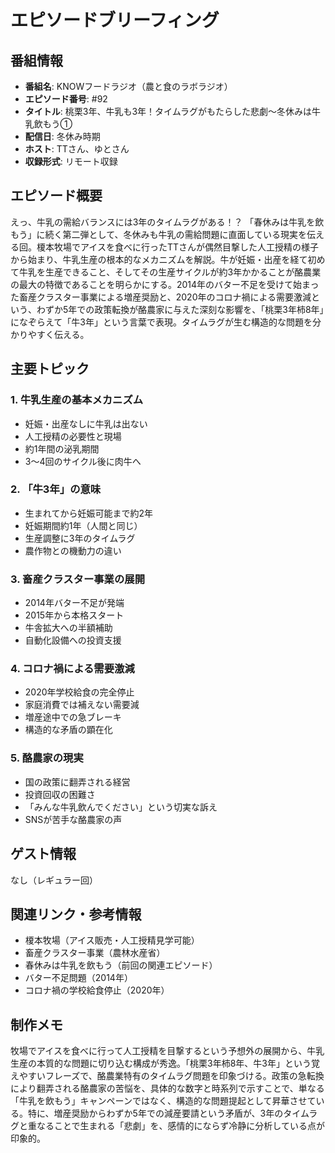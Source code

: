 # エピソードブリーフィング

## 番組情報
- **番組名**: KNOWフードラジオ（農と食のラボラジオ）
- **エピソード番号**: #92
- **タイトル**: 桃栗3年、牛乳も3年！タイムラグがもたらした悲劇〜冬休みは牛乳飲もう①
- **配信日**: 冬休み時期
- **ホスト**: TTさん、ゆとさん
- **収録形式**: リモート収録

## エピソード概要

えっ、牛乳の需給バランスには3年のタイムラグがある！？
「春休みは牛乳を飲もう」に続く第二弾として、冬休みも牛乳の需給問題に直面している現実を伝える回。榎本牧場でアイスを食べに行ったTTさんが偶然目撃した人工授精の様子から始まり、牛乳生産の根本的なメカニズムを解説。牛が妊娠・出産を経て初めて牛乳を生産できること、そしてその生産サイクルが約3年かかることが酪農業の最大の特徴であることを明らかにする。2014年のバター不足を受けて始まった畜産クラスター事業による増産奨励と、2020年のコロナ禍による需要激減という、わずか5年での政策転換が酪農家に与えた深刻な影響を、「桃栗3年柿8年」になぞらえて「牛3年」という言葉で表現。タイムラグが生む構造的な問題を分かりやすく伝える。

## 主要トピック

### 1. 牛乳生産の基本メカニズム
- 妊娠・出産なしに牛乳は出ない
- 人工授精の必要性と現場
- 約1年間の泌乳期間
- 3〜4回のサイクル後に肉牛へ

### 2. 「牛3年」の意味
- 生まれてから妊娠可能まで約2年
- 妊娠期間約1年（人間と同じ）
- 生産調整に3年のタイムラグ
- 農作物との機動力の違い

### 3. 畜産クラスター事業の展開
- 2014年バター不足が発端
- 2015年から本格スタート
- 牛舎拡大への半額補助
- 自動化設備への投資支援

### 4. コロナ禍による需要激減
- 2020年学校給食の完全停止
- 家庭消費では補えない需要減
- 増産途中での急ブレーキ
- 構造的な矛盾の顕在化

### 5. 酪農家の現実
- 国の政策に翻弄される経営
- 投資回収の困難さ
- 「みんな牛乳飲んでください」という切実な訴え
- SNSが苦手な酪農家の声

## ゲスト情報

なし（レギュラー回）

## 関連リンク・参考情報

- 榎本牧場（アイス販売・人工授精見学可能）
- 畜産クラスター事業（農林水産省）
- 春休みは牛乳を飲もう（前回の関連エピソード）
- バター不足問題（2014年）
- コロナ禍の学校給食停止（2020年）

## 制作メモ

牧場でアイスを食べに行って人工授精を目撃するという予想外の展開から、牛乳生産の本質的な問題に切り込む構成が秀逸。「桃栗3年柿8年、牛3年」という覚えやすいフレーズで、酪農業特有のタイムラグ問題を印象づける。政策の急転換により翻弄される酪農家の苦悩を、具体的な数字と時系列で示すことで、単なる「牛乳を飲もう」キャンペーンではなく、構造的な問題提起として昇華させている。特に、増産奨励からわずか5年での減産要請という矛盾が、3年のタイムラグと重なることで生まれる「悲劇」を、感情的にならず冷静に分析している点が印象的。